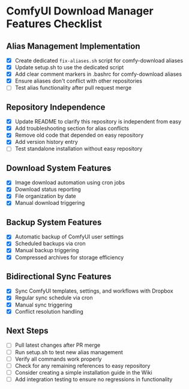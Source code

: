 # ComfyUI Download Manager Features Checklist

## Alias Management Implementation
- [x] Create dedicated `fix-aliases.sh` script for comfy-download aliases
- [x] Update setup.sh to use the dedicated script 
- [x] Add clear comment markers in .bashrc for comfy-download aliases
- [x] Ensure aliases don't conflict with other repositories
- [ ] Test alias functionality after pull request merge

## Repository Independence
- [x] Update README to clarify this repository is independent from easy
- [x] Add troubleshooting section for alias conflicts
- [x] Remove old code that depended on easy repository
- [x] Add version history entry
- [ ] Test standalone installation without easy repository

## Download System Features
- [x] Image download automation using cron jobs
- [x] Download status reporting
- [x] File organization by date
- [x] Manual download triggering

## Backup System Features
- [x] Automatic backup of ComfyUI user settings
- [x] Scheduled backups via cron
- [x] Manual backup triggering
- [x] Compressed archives for storage efficiency

## Bidirectional Sync Features
- [x] Sync ComfyUI templates, settings, and workflows with Dropbox
- [x] Regular sync schedule via cron
- [x] Manual sync triggering
- [x] Conflict resolution handling

## Next Steps
- [ ] Pull latest changes after PR merge
- [ ] Run setup.sh to test new alias management
- [ ] Verify all commands work properly
- [ ] Check for any remaining references to easy repository
- [ ] Consider creating a simple installation guide in the Wiki
- [ ] Add integration testing to ensure no regressions in functionality
